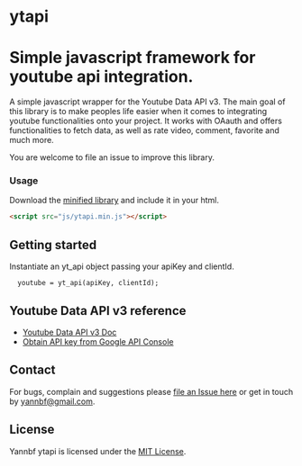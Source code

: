 # ytapi
Simple javascript framework for youtube api integration. 
=============== 

A simple javascript wrapper for the Youtube Data API v3.
The main goal of this library is to make peoples life easier when it comes to integrating youtube functionalities onto your project.
It works with OAauth and offers functionalities to fetch data, as well as rate video, comment, favorite and much more. 

You are welcome to file an issue to improve this library.
 
### Usage ###

Download the [minified library](https://github.com/yannbf/ytapi/blob/master/src/ytapi.min.js) and include it in your html. 

```html
<script src="js/ytapi.min.js"></script>
```
 
## Getting started
Instantiate an yt_api object passing your apiKey and clientId. 

```
  youtube = yt_api(apiKey, clientId); 
```

## Youtube Data API v3 reference
- [Youtube Data API v3 Doc](https://developers.google.com/youtube/v3/)
- [Obtain API key from Google API Console](http://code.google.com/apis/console)

## Contact

For bugs, complain and suggestions please [file an Issue here](https://github.com/yannbf/ytapi/issues) 
or get in touch by yannbf@gmail.com.


## License

Yannbf ytapi is licensed under the [MIT License](http://opensource.org/licenses/MIT).